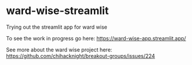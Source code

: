# ward-wise-streamlit
Trying out the streamlit app for ward wise 

To see the work in progress go here: https://ward-wise-app.streamlit.app/

See more about the ward wise project here: https://github.com/chihacknight/breakout-groups/issues/224
